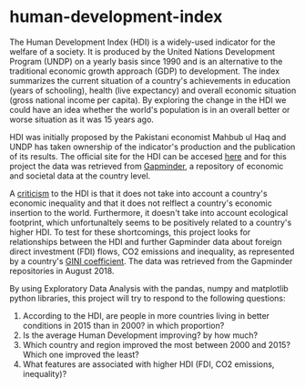 # human-development-index
The Human Development Index (HDI) is a widely-used indicator for the welfare of a society. It is produced by the United Nations Development Program (UNDP) on a yearly basis since 1990 and is an alternative to the traditional economic growth approach (GDP) to development. The index summarizes the current situation of a country's achievements in education (years of schooling), health (live expectancy) and overall economic situation (gross national income per capita). By exploring the change in the HDI we could have an idea whether the world's population is in an overall better or worse situation as it was 15 years ago.

HDI was initially proposed by the Pakistani economist Mahbub ul Haq and UNDP has taken ownership of the indicator's production and the publication of its results. The official site for the HDI can be accesed <a href="http://hdr.undp.org/en/faq-page/human-development-index-hdi">here</a> and for this project the data was retrieved from <a href="https://www.gapminder.org/data/">Gapminder</a>, a repository of economic and societal data at the country level.

A [criticism](http://hdr.undp.org/sites/default/files/hdrp_2010_35.pdf) to the HDI is that it does not take into account a country's economic inequality and that it does not relflect a country's economic insertion to the world. Furthermore, it doesn't take into account ecological footprint, which unfortunaltely seems to be positively related to a country's higher HDI. To test for these shortcomings, this project looks for relationships between the HDI and further Gapminder data about foreign direct investment (FDI) flows, CO2 emissions and inequality, as represented by a country's <a href="https://en.wikipedia.org/wiki/Gini_coefficient">GINI coefficient</a>. The data was retrieved from the Gapminder repositories in August 2018.

By using Exploratory Data Analysis with the pandas, numpy and matplotlib python libraries, this project will try to respond to the following questions:

1. According to the HDI, are people in more countries living in better conditions in 2015 than in 2000? in which proportion?
2. Is the average Human Development improving? by how much?
3. Which country and region improved the most between 2000 and 2015? Which one improved the least?
4. What features are associated with higher HDI (FDI, CO2 emissions, inequality)?
